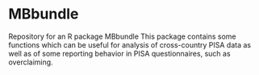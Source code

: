 # MBbundle
Repository for an R package MBbundle
This package contains some functions which can be useful for analysis of cross-country PISA data as well as of some reporting behavior in PISA questionnaires, such as overclaiming.
